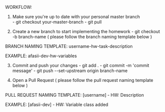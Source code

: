 WORKFLOW:

1) Make sure you're up to date with your personal master branch   
        -   git checkout your-master-branch
        -   git pull



2) Create a new branch to start implementing the homework
        -   git checkout -b branch-name    ( please follow the branch naming template below )
        
BRANCH NAMING TEMPLATE: 
    username-hw-task-description
    
EXAMPLE: 
    afasii-dev-hw-variables
    
    

3) Commit and push your changes
        -   git add .
        -   git commit -m 'commit message'
        -   git push --set-upstream origin branch-name



4) Open a Pull Request ( please follow the pull request naming template below )


PULL REQUEST NAMING TEMPLATE:
    [username] - HW: Description

EXAMPLE: 
    [afasii-dev] - HW: Variable class added

